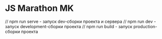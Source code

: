 # JS Marathon MK

// npm run serve - запуск dev-сборки проекта и сервера
// npm run dev - запуск development-сборки проекта
// npm run build - запуск production-сборки проекта
